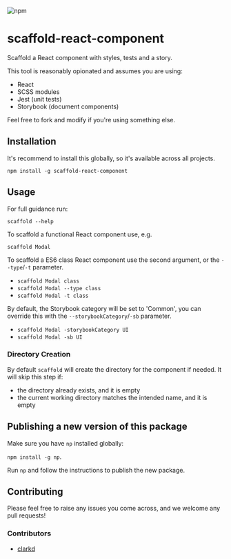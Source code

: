 ![npm](https://img.shields.io/npm/v/scaffold-react-component)

# scaffold-react-component

Scaffold a React component with styles, tests and a story.

This tool is reasonably opionated and assumes you are using:

* React
* SCSS modules
* Jest (unit tests)
* Storybook (document components) 

Feel free to fork and modify if you're using something else.

## Installation
It's recommend to install this globally, so it's available across all projects.

`npm install -g scaffold-react-component`

## Usage

For full guidance run:

`scaffold --help`

To scaffold a functional React component use, e.g.

`scaffold Modal`

To scaffold a ES6 class React component use the second argument, or the `--type`/`-t` parameter.

* `scaffold Modal class`
* `scaffold Modal --type class`
* `scaffold Modal -t class`

By default, the Storybook category will be set to 'Common', you can override this with the `--storybookCategory`/`-sb` parameter.

* `scaffold Modal -storybookCategory UI`
* `scaffold Modal -sb UI`

### Directory Creation

By default `scaffold` will create the directory for the component if needed. It will skip this step if:

* the directory already exists, and it is empty
* the current working directory matches the intended name, and it is empty

## Publishing a new version of this package
Make sure you have `np` installed globally: 

`npm install -g np`.

Run `np` and follow the instructions to publish the new package.

## Contributing

Please feel free to raise any issues you come across, and we welcome any pull requests!

### Contributors

* [clarkd](https://github.com/clarkd)